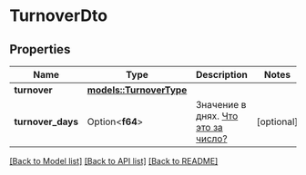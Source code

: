 # TurnoverDto

## Properties

Name | Type | Description | Notes
------------ | ------------- | ------------- | -------------
**turnover** | [**models::TurnoverType**](TurnoverType.md) |  | 
**turnover_days** | Option<**f64**> | Значение в днях. [Что это за число?](https://yandex.ru/support/marketplace/analytics/turnover.html) | [optional]

[[Back to Model list]](../README.md#documentation-for-models) [[Back to API list]](../README.md#documentation-for-api-endpoints) [[Back to README]](../README.md)


